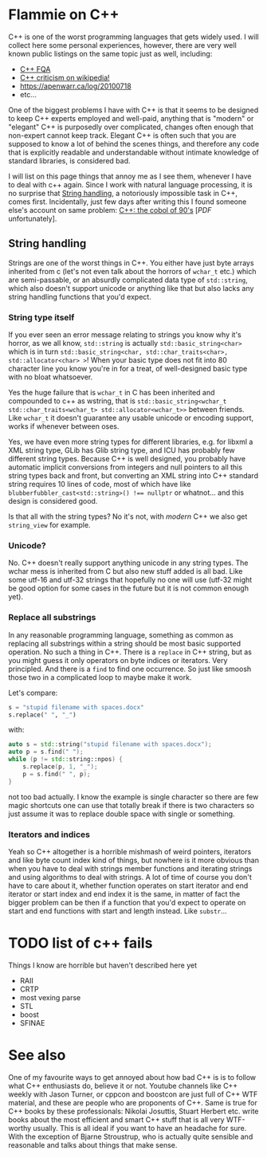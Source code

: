 # Flammie on C++

C++ is one of the worst programming languages that gets widely used. I will
collect here some personal experiences, however, there are very well known
public listings on the same topic just as well, including:

* [C++ FQA](https://yosefk.com/c++fqa/)
* [C++ criticism on
   wikipedia!](https://en.wikipedia.org/wiki/Criticism_of_C%2B%2B)
* https://apenwarr.ca/log/20100718
* etc...

One of the biggest problems I have with C++ is that it seems to be designed to
keep C++ experts employed and well-paid, anything that is "modern" or "elegant"
C++ is purposedly over complicated, changes often enough that non-expert cannot
keep track. Elegant C++ is often such that you are supposed to know a lot of
behind the scenes things, and therefore any code that is explicitly readable
and understandable without intimate knowledge of standard libraries,
is considered bad.

I will list on this page things that annoy me as I see them, whenever I have to
deal with c++ again. Since I work with natural language processing, it is no
surprise that [String handling](#string_handling), a notoriously impossible task
in C++, comes first. Incidentally, just few days after writing this I found
someone else's account on same problem: [C++: the cobol of
90's](http://web.mit.edu/simsong/www/ugh.pdf#page=238) [*PDF* unfortunately].

## String handling

Strings are one of the worst things in C++. You either have just byte arrays
inherited from c (let's not even talk about the horrors of `wchar_t` etc.) which
are semi-passable, or an absurdly complicated data type of `std::string`, which
also doesn't support unicode or anything like that but also lacks any string
handling functions that you'd expect.

### String type itself

If you ever seen an error message relating to strings you know why it's horror,
as we all know, `std::string` is actually `std::basic_string<char>` which is in
turn `std::basic_string<char, std::char_traits<char>, std::allocator<char> >`!
When your basic type does not fit into 80 character line you know you're in for
a treat, of well-designed basic type with no bloat whatsoever.

Yes the huge failure that is `wchar_t` in C has been inherited and compounded to
c++ as wstring, that is `std::basic_string<wchar_t std::char_traits<wchar_t>
std::allocator<wchar_t>>` between friends. Like `wchar_t` it doesn't guarantee
any usable unicode or encoding support, works if whenever between oses.

Yes, we have even more string types for different libraries, e.g. for libxml a
XML string type, GLib has Glib string type, and ICU has probably few different
string types. Because C++ is well designed, you probably have automatic implicit
conversions from integers and null pointers to all this string types back and
front, but converting an XML string into C++ standard string requires 10 lines
of code, most of which have like `blubberfubbler_cast<std::string>() !==
nullptr` or whatnot... and this design is considered good.

Is that all with the string types? No it's not, with *modern* C++ we also get
`string_view` for example.

### Unicode?

No. C++ doesn't really support anything unicode in any string types. The wchar
mess is inherited from C but also new stuff added is all bad. Like some utf-16
and utf-32 strings that hopefully no one will use (utf-32 might be good option
for some cases in the future but it is not common enough yet).

### Replace all substrings

In any reasonable programming language, something as common as replacing all
substrings within a string should be most basic supported operation. No such a
thing in C++. There is a `replace` in C++ string, but as you might guess it only
operators on byte indices or iterators. Very principled. And there is a `find`
to find one occurrence. So just like smoosh those two in a complicated loop to
maybe make it work.

Let's compare:

```python
s = "stupid filename with spaces.docx"
s.replace(" ", "_")
```

with:

```C++
auto s = std::string("stupid filename with spaces.docx");
auto p = s.find(" ");
while (p != std::string::npos) {
    s.replace(p, 1, "_");
    p = s.find(" ", p);
}
```

not too bad actually. I know the example is single character so there are few
magic shortcuts one can use that totally break if there is two characters so
just assume it was to replace double space with single or something.

### Iterators and indices

Yeah so C++ altogether is a horrible mishmash of weird pointers, iterators and
like byte count index kind of things, but nowhere is it more obvious than when
you have to deal with strings member functions and iterating strings and using
algorithms to deal with strings. A lot of time of course you don't have to care
about it, whether function operates on start iterator and end iterator or start
index and end index it is the same, in matter of fact the bigger problem can be
then if a function that you'd expect to operate on start and end functions with
start and length instead. Like `substr`...

# TODO list of c++ fails

Things I know are horrible but haven't described here yet

* RAII
* CRTP
* most vexing parse
* STL
* boost
* SFINAE

# See also

One of my favourite ways to get annoyed about how bad C++ is is to follow what
C++ enthusiasts do, believe it or not. Youtube channels like C++ weekly with
Jason Turner, or cppcon and boostcon are just full of C++ WTF material, and
these are people who are proponents of C++. Same is true for C++ books by these
professionals: Nikolai Josuttis, Stuart Herbert etc. write books about the most
efficient and smart C++ stuff that is all very WTF-worthy usually. This is all
ideal if you want to have an headache for sure. With the exception of Bjarne
Stroustrup, who is actually quite sensible and reasonable and talks about things
that make sense.
